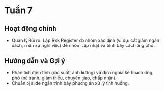 # Tuần 7

## Hoạt động chính

- Quản lý Rủi ro: Lập Risk Register do nhóm xác định (ví dụ: cắt giảm ngân sách, nhân sự nghỉ việc) để nhóm cập nhật và trình bày cách ứng phó.

## Hướng dẫn và Gợi ý

- Phân tích định tính (xác suất, ảnh hưởng) và định nghĩa kế hoạch ứng phó (né tránh, giảm thiểu, chuyển giao, chấp nhận).
- Chuẩn bị slide ngắn trình bày phương án xử lý tình huống.
